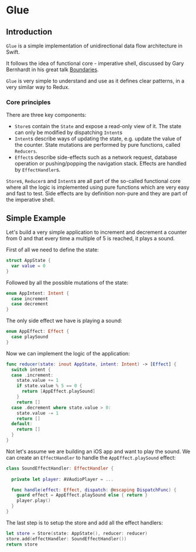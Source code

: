 # Glue

## Introduction

`Glue` is a simple implementation of unidirectional data flow architecture in Swift.

It follows the idea of functional core - imperative shell, discussed by Gary Bernhardt in his great talk [Boundaries](https://www.destroyallsoftware.com/talks/boundaries).

`Glue` is very simple to understand and use as it defines clear patterns, in a very similar way to Redux.

### Core principles

There are three key components:
- `Store`s contain the `State` and expose a read-only view of it. The state can only be modified by dispatching `Intent`s 
- `Intent`s describe ways of updating the state, e.g. update the value of the counter. State mutations are performed by pure functions, called `Reducers`.
- `Effect`s describe side-effects such as a network request, database operation or pushing/popping the navigation stack. Effects are handled by `EffectHandler`s.

`Store`s, `Reducer`s and `Intent`s are all part of the so-called functional core where all the logic is implemented using pure functions which are very easy and fast to test. Side effects are by definition non-pure and they are part of the imperative shell.

## Simple Example

Let's build a very simple application to increment and decrement a counter from 0 and that every time a multiple of 5 is reached, it plays a sound.

First of all we need to define the state:

```swift
struct AppState {
  var value = 0
}
```

Followed by all the possible mutations of the state:

```swift
enum AppIntent: Intent {
  case increment
  case decrement
}
```

The only side effect we have is playing a sound:

```swift
enum AppEffect: Effect {
  case playSound
}
```

Now we can implement the logic of the application:

```swift
func reducer(state: inout AppState, intent: Intent) -> [Effect] {
  switch intent {
  case .increment:
    state.value += 1
    if state.value % 5 == 0 {
      return [AppEffect.playSound]      
    }
    return []
  case .decrement where state.value > 0:
    state.value -= 1
    return []
  default:
    return []
  }
}
```

Not let's assume we are building an iOS app and want to play the sound. We can create an `EffectHandler` to handle the `AppEffect.playSound` effect:

```swift
class SoundEffectHandler: EffectHandler {
  
  private let player: AVAudioPlayer = ...

  func handle(effect: Effect, dispatch: @escaping DispatchFunc) {
    guard effect = AppEffect.playSound else { return }
    player.play()
  }
}
```

The last step is to setup the store and add all the effect handlers:

```swift
let store = Store(state: AppState(), reducer: reducer)
store.add(effectHandler: SoundEffectHandler())
return store
```
